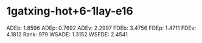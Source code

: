 # 1gatxing-hot+6-1lay-e16

ADEb: 1.8596
ADEp: 0.7692
ADEv: 2.2997
FDEb: 3.4756
FDEp: 1.4711
FDEv: 4.1812
Rank: 979
WSADE: 1.3152
WSFDE: 2.4541